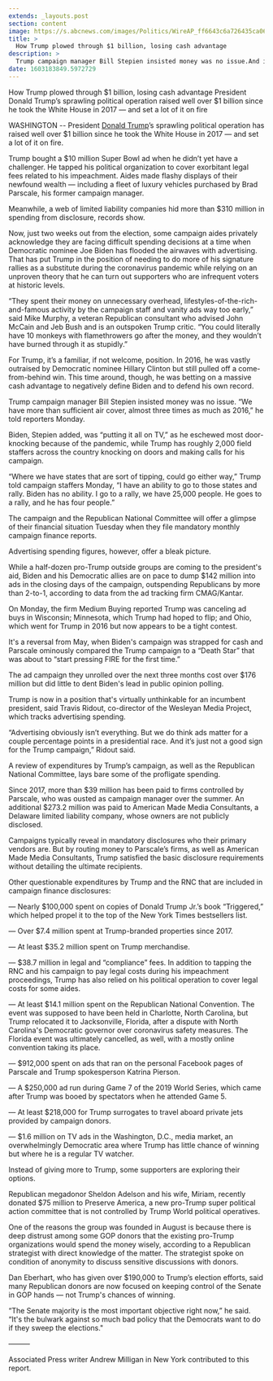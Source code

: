 ```yaml
--- 
extends: _layouts.post 
section: content 
image: https://s.abcnews.com/images/Politics/WireAP_ff6643c6a726435ca06259f0cd434bbf_16x9_992.jpg 
title: > 
  How Trump plowed through $1 billion, losing cash advantage 
description: > 
  Trump campaign manager Bill Stepien insisted money was no issue.And it’s just not a good sign for the Trump campaign,” Ridout said.A review of expenditures by Trump’s campaign, as well as the Republican National Committee, lays bare some of the profligate spending.— Over $7.4 million spent at Trump-branded properties since 2017.— At least $35.2 million spent on Trump merchandise. 
date: 1603183849.5972729 
--- 
```

<div><p>How Trump plowed through $1 billion, losing cash advantage President Donald Trump&#8217;s sprawling political operation raised well over $1 billion since he took the White House in 2017 &#8212; and set a lot of it on fire</p><p id="_ap_link_Donald Trump_DonaldTrump_">WASHINGTON -- President <a href="https://abcnews.go.com/alerts/DonaldTrump" id="_ap_link_Donald Trump_DonaldTrump_" target="_blank">Donald Trump</a>&#8217;s sprawling political operation has raised well over $1 billion since he took the White House in 2017 &#8212; and set a lot of it on fire.</p><p>Trump bought a $10 million Super Bowl ad when he didn&#8217;t yet have a challenger. He tapped his political organization to cover exorbitant legal fees related to his impeachment. Aides made flashy displays of their newfound wealth &#8212; including a fleet of luxury vehicles purchased by Brad Parscale, his former campaign manager.</p><p class="Ad incontentTeads incontentTeads--story ad-slot"></p><p>Meanwhile, a web of limited liability companies hid more than $310 million in spending from disclosure, records show.</p><p>Now, just two weeks out from the election, some campaign aides privately acknowledge they are facing difficult spending decisions at a time when Democratic nominee Joe Biden has flooded the airwaves with advertising. That has put Trump in the position of needing to do more of his signature rallies as a substitute during the coronavirus pandemic while relying on an unproven theory that he can turn out supporters who are infrequent voters at historic levels.</p><p>&#8220;They spent their money on unnecessary overhead, lifestyles-of-the-rich-and-famous activity by the campaign staff and vanity ads way too early,&#8221; said Mike Murphy, a veteran Republican consultant who advised John McCain and Jeb Bush and is an outspoken Trump critic. &#8220;You could literally have 10 monkeys with flamethrowers go after the money, and they wouldn&#8217;t have burned through it as stupidly.&#8221;</p><p>For Trump, it&#8217;s a familiar, if not welcome, position. In 2016, he was vastly outraised by Democratic nominee Hillary Clinton but still pulled off a come-from-behind win. This time around, though, he was betting on a massive cash advantage to negatively define Biden and to defend his own record.</p><p>Trump campaign manager Bill Stepien insisted money was no issue. &#8220;We have more than sufficient air cover, almost three times as much as 2016,&#8221; he told reporters Monday.</p><p>Biden, Stepien added, was &#8220;putting it all on TV,&#8221; as he         eschewed most door-knocking because of the pandemic, while Trump has roughly 2,000 field staffers across the country knocking on doors and making calls for his campaign.</p><p>&#8220;Where we have states that are sort of tipping, could go either way,&#8221; Trump told campaign staffers Monday, &#8220;I have an ability to go to those states and rally. Biden has no ability. I go to a rally, we have 25,000 people. He goes to a rally, and he has four people.&#8221;</p><p>The campaign and the Republican National Committee will offer a glimpse of their financial situation Tuesday when they file mandatory monthly campaign finance reports.</p><p class="Ad incontentTeads2 incontentTeads2--story ad-slot"></p><p>Advertising spending figures, however, offer a bleak picture.</p><p>While a half-dozen pro-Trump outside groups are coming to the president's aid, Biden and his Democratic allies are on pace to dump $142 million into ads in the closing days of the campaign, outspending Republicans by more than 2-to-1, according to data from the ad tracking firm CMAG/Kantar.</p><p>On Monday, the firm Medium Buying reported Trump was canceling ad buys in Wisconsin; Minnesota, which Trump had hoped to flip; and Ohio, which went for Trump in 2016 but now appears to be a tight contest.</p><p>It's a reversal from May, when Biden's campaign was strapped for cash and Parscale ominously compared the Trump campaign to a &#8220;Death Star&#8221; that was about to &#8220;start pressing FIRE for the first time.&#8221;</p><p>The ad campaign they unrolled over the next three months cost over $176 million but did little to dent Biden's lead in public opinion polling.</p><p>Trump is now in a position that's virtually unthinkable for an incumbent president, said Travis Ridout, co-director of the Wesleyan Media Project, which tracks advertising spending.</p><p>&#8220;Advertising obviously isn&#8217;t everything. But we do think ads matter for a couple percentage points in a presidential race. And it&#8217;s just not a good sign for the Trump campaign,&#8221; Ridout said.</p><p>A review of expenditures by Trump&#8217;s campaign, as well as the Republican National Committee, lays bare some of the profligate spending.</p><p>Since 2017, more than $39 million has been paid to firms controlled by Parscale, who was         ousted as campaign manager over the summer. An additional $273.2 million was paid to American Made Media Consultants, a Delaware limited liability company, whose owners are not publicly disclosed.</p><p>Campaigns typically reveal in mandatory disclosures who their primary vendors are. But by routing money to Parscale&#8217;s firms, as well as American Made Media Consultants, Trump satisfied the basic disclosure requirements without detailing the ultimate recipients.</p><p>Other questionable expenditures by Trump and the RNC that are included in campaign finance disclosures:</p><p>&#8212; Nearly $100,000 spent on copies of Donald Trump Jr.&#8217;s book &#8220;Triggered,&#8221; which helped propel it to the top of the New York Times bestsellers list.</p><p>&#8212; Over $7.4 million spent at Trump-branded properties since 2017.</p><p>&#8212; At least $35.2 million spent on Trump merchandise.</p><p>&#8212; $38.7 million in legal and &#8220;compliance&#8221; fees. In addition to tapping the RNC and his campaign to pay legal costs during his impeachment proceedings, Trump has also relied on his political operation to cover legal costs for some aides.</p><p>&#8212; At least $14.1 million spent on the Republican National Convention. The event was supposed to have been held in Charlotte, North Carolina, but Trump relocated it to Jacksonville, Florida, after a dispute with North Carolina's Democratic governor over coronavirus safety measures. The Florida event was ultimately cancelled, as well, with a mostly online convention taking its place.</p><p>&#8212; $912,000 spent on ads that ran on the personal Facebook pages of Parscale and Trump spokesperson Katrina Pierson.</p><p>&#8212; A $250,000 ad run during Game 7 of the 2019 World Series, which came after Trump was booed by spectators when he attended Game 5.</p><p>&#8212; At least $218,000 for Trump surrogates to travel aboard private jets provided by campaign donors.</p><p>&#8212; $1.6 million on TV ads in the Washington, D.C., media market, an overwhelmingly Democratic area where Trump has little chance of winning but where he is a regular TV watcher.</p><p>Instead of giving more to Trump, some supporters are exploring their options.</p><p>Republican megadonor Sheldon Adelson and his wife, Miriam, recently         donated $75 million to Preserve America, a new pro-Trump super political action committee that is not controlled by Trump World political operatives.</p><p>One of the reasons the group was founded in August is because there is deep distrust among some GOP donors that the existing pro-Trump organizations would spend the money wisely, according to a Republican strategist with direct knowledge of the matter. The strategist spoke on condition of anonymity to discuss sensitive discussions with donors.</p><p>Dan Eberhart, who has given over $190,000 to Trump&#8217;s election efforts, said many Republican donors are now focused on keeping control of the Senate in GOP hands &#8212; not Trump's chances of winning.</p><p>&#8220;The Senate majority is the most important objective right now,&#8221; he said. &#8220;It's the bulwark against so much bad policy that the Democrats want to do if they sweep the elections."</p><p>&#8212;&#8212;&#8212;</p><p>Associated Press writer Andrew Milligan in New York contributed to this report.</p></div>